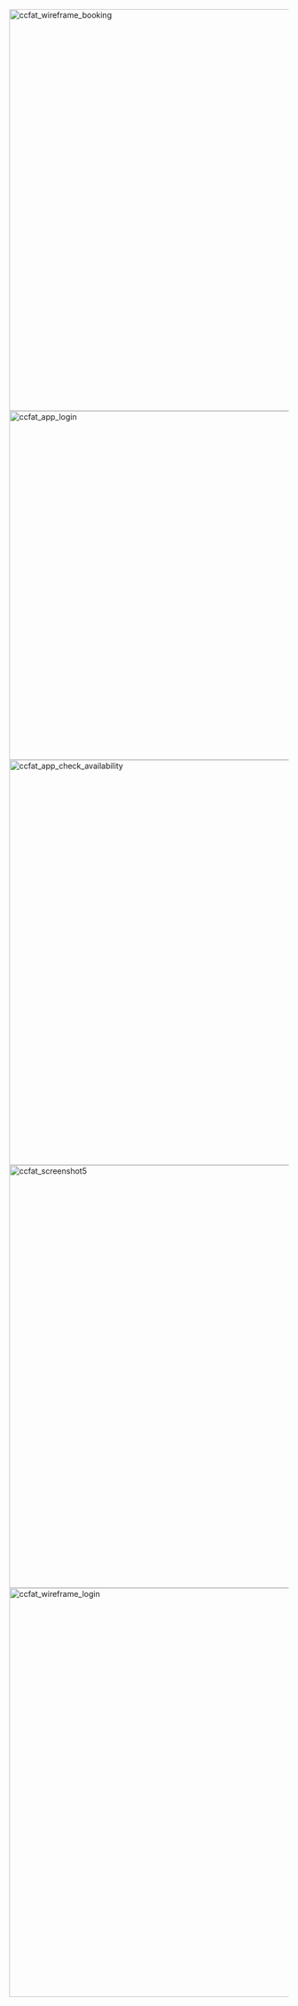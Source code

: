 <img width="840" height="723" alt="ccfat_wireframe_booking" src="https://github.com/user-attachments/assets/86f9cfd3-9e26-460b-ac45-cffe4341b382" />
<img width="818" height="628" alt="ccfat_app_login" src="https://github.com/user-attachments/assets/5ff74988-7e3d-4ea6-be73-686f2810ab16" />
<img width="1366" height="729" alt="ccfat_app_check_availability" src="https://github.com/user-attachments/assets/55e5e7c7-0d27-4c92-90cc-05e37a33ff06" />
<img width="848" height="761" alt="ccfat_screenshot5" src="https://github.com/user-attachments/assets/8fe3d07f-856e-4124-a3ac-bb423fa197a3" />
<img width="854" height="736" alt="ccfat_wireframe_login" src="https://github.com/user-attachments/assets/2d459681-4ef4-4354-83c7-b587b30171b0" />

